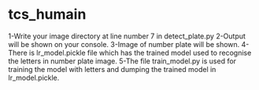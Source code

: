 # tcs_humain

1-Write your image directory at line number 7 in detect_plate.py
2-Output will be shown on your console.
3-Image of number plate will be shown.
4-There is lr_model.pickle file which has the trained model used to 
  recognise the letters in number plate image.
5-The file train_model.py is used for training the model with letters and 
  dumping the trained model in lr_model.pickle.
